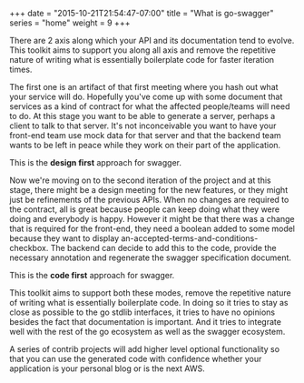 +++
date = "2015-10-21T21:54:47-07:00"
title = "What is go-swagger"
series = "home"
weight = 9
+++

There are 2 axis along which your API and its documentation tend to evolve. This toolkit aims to support you along all
axis and remove the repetitive nature of writing what is essentially boilerplate code for faster iteration times.

<!--more-->

The first one is an artifact of that first meeting where you hash out what your service will do. Hopefully you've come
up with some document that services as a kind of contract for what the affected people/teams will need to do.
At this stage you want to be able to generate a server, perhaps a client to talk to that server.
It's not inconceivable you want to have your front-end team use mock data for that server and that the backend team
wants to be left in peace while they work on their part of the application.

This is the **design first** approach for swagger.

Now we're moving on to the second iteration of the project and at this stage, there might be a design meeting for the
new features, or they might just be refinements of the previous APIs. When no changes are required to the contract,
all is great because people can keep doing what they were doing and everybody is happy.
However it might be that there was a change that is required for the front-end, they need a boolean added to some model
because they want to display an-accepted-terms-and-conditions-checkbox.
The backend can decide to add this to the code, provide the necessary annotation and regenerate the swagger
specification document.

This is the **code first** approach for swagger.

This toolkit aims to support both these modes, remove the repetitive nature of writing what is essentially boilerplate
code. In doing so it tries to stay as close as possible to the go stdlib interfaces, it tries to have no opinions
besides the fact that documentation is important. And it tries to integrate well with the rest of the go ecosystem as
well as the swagger ecosystem.

A series of contrib projects will add higher level optional functionality so that you can use the generated code with
confidence whether your application is your personal blog or is the next AWS.
